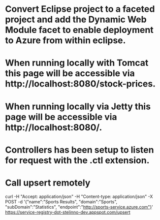 # Convert Eclipse project to a faceted project and add the Dynamic Web Module facet to enable deployment to Azure from within eclipse. 

# When running locally with Tomcat this page will be accessible via http://localhost:8080/stock-prices.

# When running locally via Jetty this page will be accessible via http://localhost:8080/.

# Controllers has been setup to listen for request with the .ctl extension.

# Call upsert remotely
curl -H "Accept: application/json" -H "Content-type: application/json" -X POST -d '{"name":"Sports Results", "domain":"Sports", "subDomain":"Statistics", "endpoint":"http://sports-service.azure.com"}' https://service-registry-dot-stelinno-dev.appspot.com/upsert